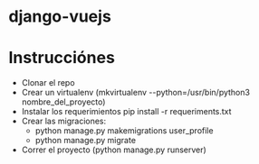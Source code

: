 # django-vuejs

# Instrucciónes

* Clonar el repo
* Crear un virtualenv (mkvirtualenv --python=/usr/bin/python3 nombre_del_proyecto)
* Instalar los requerimientos pip install -r requeriments.txt
* Crear las migraciones:
  * python manage.py makemigrations user_profile
  * python manage.py migrate
* Correr el proyecto (python manage.py runserver)
